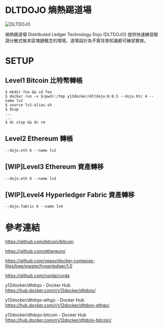 # DLTDOJO 熵熱踢道場

![DLTDOJO](dltdojo.png "DLT DOJO")

熵熱踢道場 Distributed Ledger Technology Dojo (DLTDOJO) 提供快速練習驗證分散式帳本區塊鏈概念的環境，道場設計為不需背景知識都可練習實做。

# SETUP

## Level1 Bitcoin 比特幣轉帳

```
$ mkdir foo && cd foo
$ docker run -v $(pwd):/tmp y12docker/dltdojo:0.0.5 --dojo.btc 4 --name lv1
$ source lv1-alias.sh
$ dcup
...
...
$ dc stop && dc rm
```

## Level2 Ethereum 轉帳

```
--dojo.eth 6 --name lv2
```

## [WIP]Level3 Ethereum 資產轉移

```
--dojo.eth 6 --name lv3
```

## [WIP]Level4 Hyperledger Fabric 資產轉移
```
--dojo.fabric 6 --name lv4
```

# 參考連結

https://github.com/bitcoin/bitcoin

https://github.com/ethereum/

https://github.com/yeasy/docker-compose-files/tree/master/hyperledger/1.0

https://github.com/corda/corda

y12docker/dltdojo - Docker Hub https://hub.docker.com/r/y12docker/dltdojo/

y12docker/dltdojo-ethgo - Docker Hub  https://hub.docker.com/r/y12docker/dltdojo-ethgo/

y12docker/dltdojo-bitcoin - Docker Hub  https://hub.docker.com/r/y12docker/dltdojo-bitcoin/

